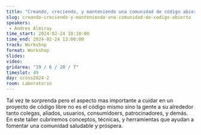```yaml
---
title: "Creando, creciendo, y manteniendo una comunidad de código abierto"
slug: creando-creciendo-y-manteniendo-una-comunidad-de-codigo-abierto
speakers:
 - Andres Almiray
time_start: 2024-02-24 10:10:00
time_end: 2024-02-24 13:00:00
track: Workshop
format: Workshop
slides: 
video: 
gridarea: "19 / 6 / 20 / 7"
timeslot: 49
day: ccoss2024-2
room: Laboratorio
---
```


Tal vez te sorprenda pero el aspecto mas importante a cuidar en un proyecto de código libre no es el código mismo sino la gente a su alrededor tanto colegas, aliados, usuarios, consumidoers, patrocinadores, y demás. En este taller cubriremos conceptos, técnicas, y herramientas que ayudan a fomentar una comunidad saludable y próspera.